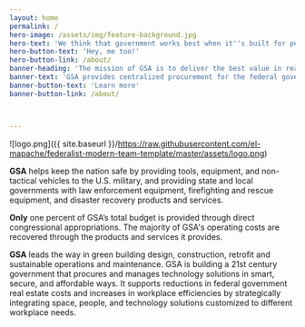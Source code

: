 ```yaml
---
layout: home
permalink: /
hero-image: /assets/img/feature-background.jpg
hero-text: 'We think that government works best when it''s built for people. '
hero-button-text: 'Hey, me too!'
hero-button-link: /about/
banner-heading: 'The mission of GSA is to deliver the best value in real estate, acquisition, and technology services to government and the American people.'
banner-text: 'GSA provides centralized procurement for the federal government, offering billions of dollars worth of products, services, and facilities that federal agencies need to serve the public.'
banner-button-text: 'Learn more'
banner-button-link: /about/



---
```

!\[logo.png\]({{ site.baseurl }}/https://raw.githubusercontent.com/el-mapache/federalist-modern-team-template/master/assets/logo.png)

**GSA** helps keep the nation safe by providing tools, equipment, and non-tactical vehicles to the U.S. military, and providing state and local governments with law enforcement equipment, firefighting and rescue equipment, and disaster recovery products and services.

**Only** one percent of GSA’s total budget is provided through direct congressional appropriations. The majority of GSA's operating costs are recovered through the products and services it provides.

**GSA** leads the way in green building design, construction, retrofit and sustainable operations and maintenance. GSA is building a 21st century government that procures and manages technology solutions in smart, secure, and affordable ways. It supports reductions in federal government real estate costs and increases in workplace efficiencies by strategically integrating space, people, and technology solutions customized to different workplace needs.